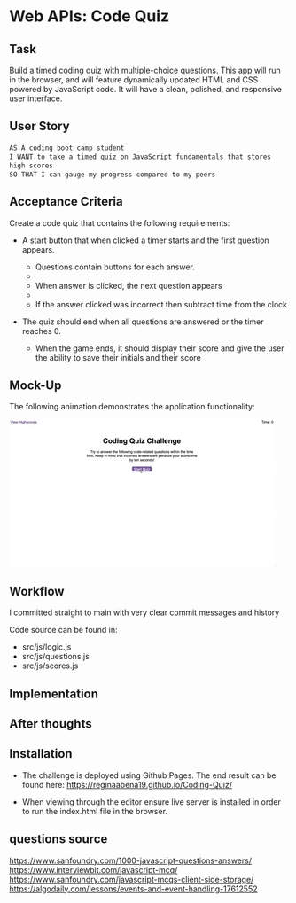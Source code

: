 # Web APIs: Code Quiz

## Task
Build a timed coding quiz with multiple-choice questions. This app will run in the browser, and will feature dynamically updated HTML and CSS powered by JavaScript code. It will have a clean, polished, and responsive user interface. 


## User Story

```
AS A coding boot camp student
I WANT to take a timed quiz on JavaScript fundamentals that stores high scores
SO THAT I can gauge my progress compared to my peers
```

## Acceptance Criteria

Create a code quiz that contains the following requirements:

* A start button that when clicked a timer starts and the first question appears.
 
  * Questions contain buttons for each answer.
  * 
  * When answer is clicked, the next question appears
  * 
  * If the answer clicked was incorrect then subtract time from the clock

* The quiz should end when all questions are answered or the timer reaches 0.

  * When the game ends, it should display their score and give the user the ability to save their initials and their score
  
## Mock-Up

The following animation demonstrates the application functionality:

![Animation of code quiz. Presses button to start quiz. Clicks the button for the answer to each question, displays if answer was correct or incorrect. Quiz finishes and displays high scores. User adds their initials, then clears their initials and starts over.](./solution/08-web-apis-challenge-demo.gif)

## Workflow
I committed straight to main with very clear commit messages and history

Code source can be found in:
* src/js/logic.js
* src/js/questions.js
* src/js/scores.js

## Implementation

## After thoughts
  
## Installation
* The challenge is deployed using Github Pages. The end result can be found here: https://reginaabena19.github.io/Coding-Quiz/

* When viewing through the editor ensure live server is installed in order to run the index.html file in the browser.

## questions source
https://www.sanfoundry.com/1000-javascript-questions-answers/
https://www.interviewbit.com/javascript-mcq/
https://www.sanfoundry.com/javascript-mcqs-client-side-storage/
https://algodaily.com/lessons/events-and-event-handling-17612552
